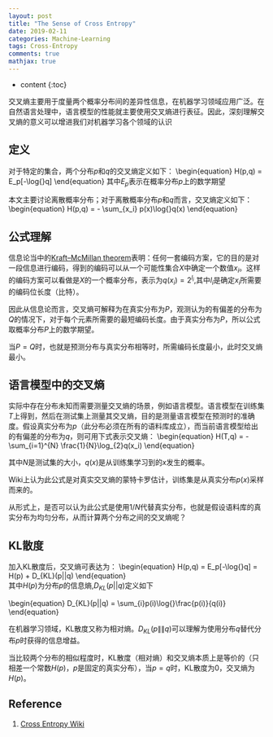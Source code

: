 ```yaml
---
layout: post
title: "The Sense of Cross Entropy"
date: 2019-02-11
categories: Machine-Learning
tags: Cross-Entropy
comments: true
mathjax: true
---
```


* content
{:toc}

交叉熵主要用于度量两个概率分布间的差异性信息，在机器学习领域应用广泛。在自然语言处理中，语言模型的性能就主要使用交叉熵进行表征。因此，深刻理解交叉熵的意义可以增进我们对机器学习各个领域的认识






## 定义
对于特定的集合，两个分布$p$和$q$的交叉熵定义如下：
\begin{equation}
H(p,q) = E_p[-\log{}q]
\end{equation}
其中$E_p$表示在概率分布$p$上的数学期望  

本文主要讨论离散概率分布；对于离散概率分布$p$和$q$而言，交叉熵定义如下：
\begin{equation}
H(p,q) = - \sum_{x_i} p(x)\log{}q(x)
\end{equation}

## 公式理解
信息论当中的[Kraft–McMillan theorem](https://en.wikipedia.org/wiki/Kraft%E2%80%93McMillan_inequality)表明：任何一套编码方案，它的目的是对一段信息进行编码，得到的编码可以从一个可能性集合$X$中确定一个数值$x_i$。这样的编码方案可以看做是$X$的一个概率分布，表示为$q(x_i)=2^{l_i}$,其中$l_i$是确定$x_i$所需要的编码位长度（比特）。

因此从信息论而言，交叉熵可解释为在真实分布为$P$，观测认为的有偏差的分布为$Q$的情况下，对于每个元素所需要的最短编码长度。由于真实分布为$P$，所以公式取概率分布$P$上的数学期望。

当$P=Q$时，也就是预测分布与真实分布相等时，所需编码长度最小，此时交叉熵最小。

## 语言模型中的交叉熵

实际中存在分布未知而需要测量交叉熵的场景，例如语言模型。语言模型在训练集$T$上得到，然后在测试集上测量其交叉熵，目的是测量语言模型在预测时的准确度。假设真实分布为$p$（此分布必须在所有的语料库成立），而当前语言模型给出的有偏差的分布为$q$，则可用下式表示交叉熵：
\begin{equation}
H(T,q) = - \sum_{i=1}^{N} \frac{1}{N}\log_{2}q(x_i)
\end{equation}  

其中$N$是测试集的大小，$q(x)$是从训练集学习到的$x$发生的概率。

Wiki上认为此公式是对真实交叉熵的蒙特卡罗估计，训练集是从真实分布$p(x)$采样而来的。  

从形式上，是否可以认为此公式是使用$1/N$代替真实分布，也就是假设语料库的真实分布为均匀分布，从而计算两个分布之间的交叉熵呢？

## KL散度
加入KL散度后，交叉熵可表达为：
\begin{equation}
H(p,q) = E_p[-\log{}q] = H(p) + D_{KL}(p||q)
\end{equation}  
其中$H(p)$为分布$p$的信息熵,$D_{KL}(p||q)$定义如下

\begin{equation}
D_{KL}(p||q) = \sum_{i}p(i)\log{}\frac{p(i)}{q(i)}
\end{equation}  

在机器学习领域，KL散度又称为相对熵。$D_{KL}(p\|\|q)$可以理解为使用分布$q$替代分布$p$时获得的信息增益。

当比较两个分布的相似程度时，KL散度（相对熵）和交叉熵本质上是等价的（只相差一个常数$H(p)$，$p$是固定的真实分布），当$p=q$时，KL散度为0，交叉熵为$H(p)$。

## Reference
1. [Cross Entropy Wiki](https://en.wikipedia.org/wiki/Cross_entropy)